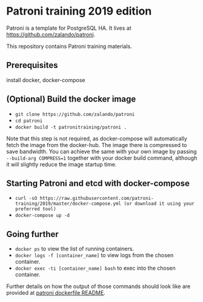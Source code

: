 # Patroni training 2019 edition

Patroni is a template for PostgreSQL HA.
It lives at https://github.com/zalando/patroni.

This repository contains Patroni training materials.

## Prerequisites
  install docker, docker-compose

## (Optional) Build the docker image
  * `git clone https://github.com/zalando/patroni`
  * `cd patroni`
  * `docker build -t patronitraining/patroni .`  

Note that this step is not required, as docker-compose will automatically
fetch the image from the docker-hub. The image there is compressed to save
bandwidth. You can achieve the same with your own image by passing
`--build-arg COMPRESS=1` together with your docker build command, although it
will slightly reduce the image startup time.

## Starting Patroni and etcd with docker-compose
  * `curl -sO https://raw.githubusercontent.com/patroni-training/2019/master/docker-compose.yml (or download it using your preferred tool)`
  * `docker-compose up -d`

## Going further
  * `docker ps` to view the list of running containers.
  * `docker logs -f [container_name]` to view logs from the chosen container.
  * `docker exec -ti [container_name] bash` to exec into the chosen container.

Further details on how the output of those commands should look like are
provided at  [patroni dockerfile README](https://github.com/zalando/patroni/blob/master/docker/README.md#three-node-patroni-cluster-with-three-node-etcd-cluster-and-one-haproxy-container-using-docker-compose).

